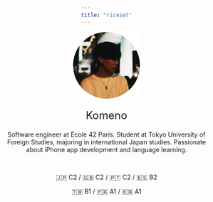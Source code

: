 ```yaml
---
title: "riceset"
---
```


<div style="text-align: center; padding: 0 20px;">
  <img src="media/index/icon.png" alt="icon" width="150" />
  <div style="font-size: 24px; margin-top: 20px;">
    Komeno
  </div>
  <p style="margin-top: 20px;">
    Software engineer at École 42 Paris. Student at Tokyo University of Foreign Studies, majoring in international Japan studies. Passionate about iPhone app development and language learning.
  </p>
  <br>
  <p>
    🇯🇵 C2 / 🇬🇧 C2 / 🇵🇹 C2 / 🇪🇸 B2
  </p><p>
    🇹🇼 B1 / 🇫🇷 A1 / 🇰🇷 A1
  </p>

</div>

<style>
  body {
    margin: 0;
    padding: 0;
    display: flex;
    flex-direction: column;
    justify-content: center;
    align-items: center;
    min-height: 100vh;
  }
  body > div {
    width: fit-content;
    max-width: 100%;
    box-sizing: border-box;
  }
</style>
